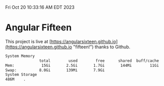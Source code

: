 Fri Oct 20 10:33:16 AM EDT 2023

# Angular Fifteen


This project is live at [https://angularsixteen.github.io](https://angularsixteen.github.io "fifteen!") thanks to Github.

```bash
System Memory
               total        used        free      shared  buff/cache   available
Mem:            15Gi       2.5Gi       1.7Gi       144Mi        11Gi        12Gi
Swap:          8.0Gi       139Mi       7.9Gi
System Storage
486M	.
```
